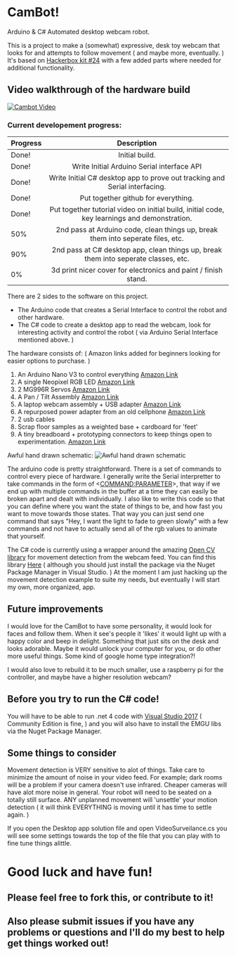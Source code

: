 # CamBot!
Arduino & C# Automated desktop webcam robot.

This is a project to make a (somewhat) expressive, desk toy webcam that looks for and attempts to follow movement ( and maybe more, eventually. ) It's based on [Hackerbox kit #24](https://hackerboxes.com/collections/frontpage/products/hackerbox-0024-vision-quest) with a few added parts where needed for additional functionality.

## Video walkthrough of the hardware build
[![Cambot Video](https://img.youtube.com/vi/nbJNLVBo_g4/0.jpg)](https://www.youtube.com/watch?v=nbJNLVBo_g4)

### Current developement progress:

| Progress        | Description           
| ------------- |:-------------:
| Done! | Initial build. |
| Done! | Write Initial Arduino Serial interface API |
| Done! | Write Initial C# desktop app to prove out tracking and Serial interfacing. |
| Done! | Put together github for everything. |
| Done! | Put together tutorial video on initial build, initial code, key learnings and demonstration. |
| 50% | 2nd pass at Arduino code, clean things up, break them into seperate files, etc. |
| 90% | 2nd pass at C# desktop app, clean things up, break them into seperate classes, etc. |
| 0% | 3d print nicer cover for electronics and paint / finish stand. |

There are 2 sides to the software on this project.
- The Arduino code that creates a Serial Interface to control the robot and other hardware.
- The C# code to create a desktop app to read the webcam, look for interesting activity and control the robot ( via Arduino Serial Interface mentioned above. )

The hardware consists of:
( Amazon links added for beginners looking for easier options to purchase. )
1. An Arduino Nano V3 to control everything [Amazon Link](https://www.amazon.com/ATmega328P-Microcontroller-Board-Cable-Arduino/dp/B00NLAMS9C/ref=sr_1_6?ie=UTF8&qid=1528301653&sr=8-6&keywords=arduino+nano+v3)
2. A single Neopixel RGB LED [Amazon Link](https://www.amazon.com/Adafruit-Flora-RGB-Smart-NeoPixel/dp/B00KBXTJRQ/ref=sr_1_5?s=electronics&ie=UTF8&qid=1528301716&sr=1-5&keywords=neopixel+led)
3. 2 MG996R Servos [Amazon Link](https://www.amazon.com/Mallofusa-Mg995-Servos-Sensor-Arduino/dp/B00JXO9DBG/ref=sr_1_fkmr1_1?s=toys-and-games&ie=UTF8&qid=1528301810&sr=1-1-fkmr1&keywords=MG996R+Servo+Pan+%2F+Tilt+Assembly)
4. A Pan / Tilt Assembly [Amazon Link](https://www.amazon.com/Mallofusa-Mg995-Servos-Sensor-Arduino/dp/B00JXO9DBG/ref=sr_1_fkmr1_1?s=toys-and-games&ie=UTF8&qid=1528301810&sr=1-1-fkmr1&keywords=MG996R+Servo+Pan+%2F+Tilt+Assembly)
5. A laptop webcam assembly + USB adapter [Amazon Link](https://www.amazon.com/Logitech-960-000694-Widescreen-designed-Recording/dp/B004FHO5Y6/ref=sr_1_3?s=electronics&ie=UTF8&qid=1528301979&sr=1-3&keywords=usb+webcam)
6. A repurposed power adapter from an old cellphone [Amazon Link](https://www.amazon.com/Charger-Adapter-Charging-Paperwhite-Aaweal/dp/B075T9ZRY2/ref=sr_1_1_sspa?s=electronics&ie=UTF8&qid=1528302019&sr=1-1-spons&keywords=usb+2a+charger&psc=1)
7. 2 usb cables
8. Scrap floor samples as a weighted base + cardboard for 'feet'
9. A tiny breadboard + prototyping connectors to keep things open to experimentation. [Amazon Link](https://www.amazon.com/Electronics-Component-tie-points-Breadboard-Potentiometer/dp/B073ZC68QG/ref=sr_1_1_sspa?s=electronics&ie=UTF8&qid=1528302060&sr=1-1-spons&keywords=breadboard&psc=1)

Awful hand drawn schematic:
![Awful hand drawn schematic](https://raw.githubusercontent.com/jgoergen/CamBot/master/Schematic.PNG)

The arduino code is pretty straightforward. There is a set of commands to control every piece of hardware. I generally write the Serial interpretter to take commands in the form of <<COMMAND:PARAMETER>>, that way if we end up with multiple commands in the buffer at a time they can easily be broken apart and dealt with individually. I also like to write this code so that you can define where you want the state of things to be, and how fast you want to move towards those states. That way you can just send one command that says "Hey, I want the light to fade to green slowly" with a few commands and not have to actually send all of the rgb values to animate that yourself.

The C# code is currently using a wrapper around the amazing [Open CV library](https://opencv.org/) for movement detection from the webcam feed. You can find this library [Here](http://www.emgu.com/wiki/index.php/Main_Page) ( although you should just install the package via the Nuget Package Manager in Visual Studio. ) At the moment I am just hacking up the movement detection example to suite my needs, but eventually I will start my own, more organized, app.

## Future improvements
I would love for the CamBot to have some personality, it would look for faces and follow them. When it see's people it 'likes' it would light up with a happy color and beep in delight. Something that just sits on the desk and looks adorable. Maybe it would unlock your computer for you, or do other more useful things. Some kind of google home type integration?!

I would also love to rebuild it to be much smaller, use a raspberry pi for the controller, and maybe have a higher resolution webcam?

## Before you try to run the C# code!

You will have to be able to run .net 4 code with [Visual Studio 2017](https://visualstudio.microsoft.com/downloads/) ( Community Edition is fine, ) and you will also have to install the EMGU libs via the Nuget Package Manager.

## Some things to consider ##

Movement detection is VERY sensitive to alot of things. Take care to minimize the amount of noise in your video feed. For example; dark rooms will be a problem if your camera doesn't use infrared. Cheaper cameras will have alot more noise in general. Your robot will need to be seated on a totally still surface. ANY unplanned movement will 'unsettle' your motion detection ( it will think EVERYTHING is moving until it has time to settle again. ) 

If you open the Desktop app solution file and open VideoSurveilance.cs you will see some settings towards the top of the file that you can play with to fine tune things alittle. 

# Good luck and have fun! 
## Please feel free to fork this, or contribute to it! 
## Also please submit issues if you have any problems or questions and I'll do my best to help get things worked out!
